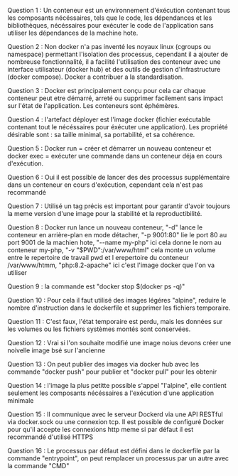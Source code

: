 Question 1 : Un conteneur est un environnement d'éxécution contenant tous les composants nécéssaires, tels que le code, les dépendances et les bibliothèques, nécéssaires pour exécuter le code de l'application sans utiliser les dépendances de la machine hote.

Question 2 : Non docker n'a pas inventé les noyaux linux (cgroups ou namespace) permettant l'isolation des processus, cependant il a ajouter de nombreuse fonctionnalité, il a facilité l'utilisation des conteneur avec une interface utilisateur (docker hub) et des outils de gestion d'infrastructure (docker compose). Docker a contribuer a la standardisation.

Question 3 : Docker est principalement conçu pour cela car chaque conteneur peut etre démarré, arreté ou supprimer facilement sans impact sur l'état de l'application. Les conteneurs sont éphémères.

Question 4 : l'artefact déployer est l'image docker (fichier exécutable contenant tout le nécéssaires pour éxécuter une application). Les propriété désirable sont : sa taille minimal, sa portabilité, et sa cohérence.

Question 5 : Docker run = créer et démarrer un nouveau conteneur et docker exec = exécuter une commande dans un conteneur déja en cours d'exécution.

Question 6 : Oui il est possible de lancer des des processus supplémentaire dans un conteneur en cours d'exécution, cependant cela n'est pas recommandé

Question 7 : Utilisé un tag précis est important pour garantir d'avoir toujours la meme version d'une image pour la stabilité et la reproductibilité.

Question 8 : Docker run lance un nouveau conteneur, "-d" lance le conteneur en arrière-plan en mode détacher, "-p 9001:80" lie le port 80 au port 9001 de la machien hote, "--name my-php" ici cela donne le nom au conteneur my-php, "-v "$PWD":/var/www/html" cela monte un volume entre le repertoire de travail pwd et l erepertoire du conteneur /var/www/htmm, "php:8.2-apache" ici c'est l'image docker que l'on va utiliser

Question 9 : la commande est "docker stop $(docker ps -q)"

Question 10 : Pour cela il faut utilisé des images légéres "alpine", reduire le nombre d'instruction dans le dockerfile et supprimer les fichiers temporaire.

Question 11 : C'est faux, l'état temporaire est perdu, mais les données sur les volumes ou les fichiers systèmes montés sont conservées.

Question 12 : Vrai si l'on souhaite modifié une image noius devons créer une noivelle image bsé sur l'ancienne

Question 13 : On peut publier des images via docker hub avec les commande "docker push" pour publier et "docker pull" pour les obtenir

Question 14 : l'image la plus petitte possible s'appel "l'alpine", elle contient seulement les composants nécéssaires a l'exécution d'une application minimale

Question 15 : Il communique avec le serveur Dockerd via une API RESTful via docker.sock ou une connexion tcp. Il est possible de configuré Docker pour qu'il accepte les connexions http meme si par défaut il est recommandé d'utilisé HTTPS

Question 16 : Le processus par défaut est défini dans le dockerfile par la commande "entrypoint", on peut remplacer un processus par un autre avec la commande "CMD" 

